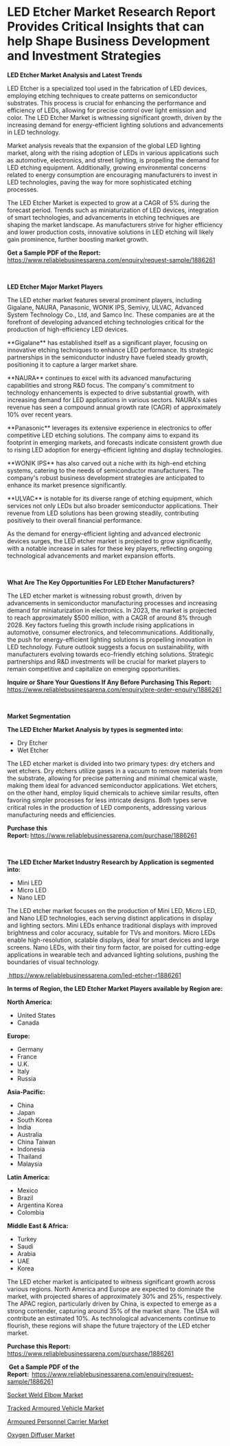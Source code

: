 <p><h1>LED Etcher Market Research Report Provides Critical Insights that can help Shape Business Development and Investment Strategies</h1></p><p><strong>LED Etcher Market Analysis and Latest Trends</strong></p>
<p><p>LED Etcher is a specialized tool used in the fabrication of LED devices, employing etching techniques to create patterns on semiconductor substrates. This process is crucial for enhancing the performance and efficiency of LEDs, allowing for precise control over light emission and color. The LED Etcher Market is witnessing significant growth, driven by the increasing demand for energy-efficient lighting solutions and advancements in LED technology.</p><p>Market analysis reveals that the expansion of the global LED lighting market, along with the rising adoption of LEDs in various applications such as automotive, electronics, and street lighting, is propelling the demand for LED etching equipment. Additionally, growing environmental concerns related to energy consumption are encouraging manufacturers to invest in LED technologies, paving the way for more sophisticated etching processes.</p><p>The LED Etcher Market is expected to grow at a CAGR of 5% during the forecast period. Trends such as miniaturization of LED devices, integration of smart technologies, and advancements in etching techniques are shaping the market landscape. As manufacturers strive for higher efficiency and lower production costs, innovative solutions in LED etching will likely gain prominence, further boosting market growth.</p></p>
<p><strong>Get a Sample PDF of the Report:&nbsp;</strong> <a href="https://www.reliablebusinessarena.com/enquiry/request-sample/1886261?utm_campaign=2209&utm_medium=2&utm_source=Github&utm_content=ia&utm_term=11042025&utm_id=led-etcher">https://www.reliablebusinessarena.com/enquiry/request-sample/1886261</a></p>
<p>&nbsp;</p>
<p><strong>LED Etcher Major Market Players</strong></p>
<p><p>The LED etcher market features several prominent players, including Gigalane, NAURA, Panasonic, WONIK IPS, Semivy, ULVAC, Advanced System Technology Co., Ltd, and Samco Inc. These companies are at the forefront of developing advanced etching technologies critical for the production of high-efficiency LED devices.</p><p>**Gigalane** has established itself as a significant player, focusing on innovative etching techniques to enhance LED performance. Its strategic partnerships in the semiconductor industry have fueled steady growth, positioning it to capture a larger market share.</p><p>**NAURA** continues to excel with its advanced manufacturing capabilities and strong R&D focus. The company's commitment to technology enhancements is expected to drive substantial growth, with increasing demand for LED applications in various sectors. NAURA's sales revenue has seen a compound annual growth rate (CAGR) of approximately 10% over recent years.</p><p>**Panasonic** leverages its extensive experience in electronics to offer competitive LED etching solutions. The company aims to expand its footprint in emerging markets, and forecasts indicate consistent growth due to rising LED adoption for energy-efficient lighting and display technologies.</p><p>**WONIK IPS** has also carved out a niche with its high-end etching systems, catering to the needs of semiconductor manufacturers. The company's robust business development strategies are anticipated to enhance its market presence significantly.</p><p>**ULVAC** is notable for its diverse range of etching equipment, which services not only LEDs but also broader semiconductor applications. Their revenue from LED solutions has been growing steadily, contributing positively to their overall financial performance.</p><p>As the demand for energy-efficient lighting and advanced electronic devices surges, the LED etcher market is projected to grow significantly, with a notable increase in sales for these key players, reflecting ongoing technological advancements and market expansion efforts.</p></p>
<p>&nbsp;</p>
<p><strong>What Are The Key Opportunities For LED Etcher Manufacturers?</strong></p>
<p><p>The LED etcher market is witnessing robust growth, driven by advancements in semiconductor manufacturing processes and increasing demand for miniaturization in electronics. In 2023, the market is projected to reach approximately $500 million, with a CAGR of around 8% through 2028. Key factors fueling this growth include rising applications in automotive, consumer electronics, and telecommunications. Additionally, the push for energy-efficient lighting solutions is propelling innovation in LED technology. Future outlook suggests a focus on sustainability, with manufacturers evolving towards eco-friendly etching solutions. Strategic partnerships and R&D investments will be crucial for market players to remain competitive and capitalize on emerging opportunities.</p></p>
<p><strong>Inquire or Share Your Questions If Any Before Purchasing This Report:</strong> <a href="https://www.reliablebusinessarena.com/enquiry/pre-order-enquiry/1886261?utm_campaign=2209&utm_medium=2&utm_source=Github&utm_content=ia&utm_term=11042025&utm_id=led-etcher">https://www.reliablebusinessarena.com/enquiry/pre-order-enquiry/1886261</a></p>
<p>&nbsp;</p>
<p><strong>Market Segmentation</strong></p>
<p><strong>The LED Etcher Market Analysis by types is segmented into:</strong></p>
<p><ul><li>Dry Etcher</li><li>Wet Etcher</li></ul></p>
<p><p>The LED etcher market is divided into two primary types: dry etchers and wet etchers. Dry etchers utilize gases in a vacuum to remove materials from the substrate, allowing for precise patterning and minimal chemical waste, making them ideal for advanced semiconductor applications. Wet etchers, on the other hand, employ liquid chemicals to achieve similar results, often favoring simpler processes for less intricate designs. Both types serve critical roles in the production of LED components, addressing various manufacturing needs and efficiencies.</p></p>
<p><strong>Purchase this Report:&nbsp;</strong><a href="https://www.reliablebusinessarena.com/purchase/1886261?utm_campaign=2209&utm_medium=2&utm_source=Github&utm_content=ia&utm_term=11042025&utm_id=led-etcher">https://www.reliablebusinessarena.com/purchase/1886261</a></p>
<p>&nbsp;</p>
<p><strong>The LED Etcher Market Industry Research by Application is segmented into:</strong></p>
<p><ul><li>Mini LED</li><li>Micro LED</li><li>Nano LED</li></ul></p>
<p><p>The LED etcher market focuses on the production of Mini LED, Micro LED, and Nano LED technologies, each serving distinct applications in display and lighting sectors. Mini LEDs enhance traditional displays with improved brightness and color accuracy, suitable for TVs and monitors. Micro LEDs enable high-resolution, scalable displays, ideal for smart devices and large screens. Nano LEDs, with their tiny form factor, are poised for cutting-edge applications in wearable tech and advanced lighting solutions, pushing the boundaries of visual technology.</p></p>
<p><a href="https://www.reliablebusinessarena.com/led-etcher-r1886261?utm_campaign=2209&utm_medium=2&utm_source=Github&utm_content=ia&utm_term=11042025&utm_id=led-etcher">&nbsp;https://www.reliablebusinessarena.com/led-etcher-r1886261</a></p>
<p><strong>In terms of Region, the LED Etcher Market Players available by Region are:</strong></p>
<p>
    <p> <strong> North America: </strong>
        <ul>
            <li>United States</li>
            <li>Canada</li>
        </ul>
        </p> 
    <p> <strong> Europe: </strong>
        <ul>
            <li>Germany</li>
            <li>France</li>
            <li>U.K.</li>
            <li>Italy</li>
            <li>Russia</li>
        </ul>
        </p> 
    <p> <strong> Asia-Pacific: </strong>
        <ul>
            <li>China</li>
            <li>Japan</li>
            <li>South Korea</li>
            <li>India</li>
            <li>Australia</li>
            <li>China Taiwan</li>
            <li>Indonesia</li>
            <li>Thailand</li>
            <li>Malaysia</li>
        </ul>
        </p> 
    <p> <strong> Latin America: </strong>
        <ul>
            <li>Mexico</li>
            <li>Brazil</li>
            <li>Argentina Korea</li>
            <li>Colombia</li>
        </ul>
        </p> 
    <p> <strong> Middle East & Africa: </strong>
        <ul>
            <li>Turkey</li>
            <li>Saudi</li>
            <li>Arabia</li>
            <li>UAE</li>
            <li>Korea</li>
        </ul>
    </p>
    </p>
<p><p>The LED etcher market is anticipated to witness significant growth across various regions. North America and Europe are expected to dominate the market, with projected shares of approximately 30% and 25%, respectively. The APAC region, particularly driven by China, is expected to emerge as a strong contender, capturing around 35% of the market share. The USA will contribute an estimated 10%. As technological advancements continue to flourish, these regions will shape the future trajectory of the LED etcher market.</p></p>
<p><strong>Purchase this Report: </strong><a href="https://www.reliablebusinessarena.com/purchase/1886261?utm_campaign=2209&utm_medium=2&utm_source=Github&utm_content=ia&utm_term=11042025&utm_id=led-etcher">https://www.reliablebusinessarena.com/purchase/1886261</a></p>
<p>&nbsp;<strong>Get a Sample PDF of the Report:&nbsp;&nbsp;</strong><a href="https://www.reliablebusinessarena.com/enquiry/request-sample/1886261?utm_campaign=2209&utm_medium=2&utm_source=Github&utm_content=ia&utm_term=11042025&utm_id=led-etcher">https://www.reliablebusinessarena.com/enquiry/request-sample/1886261</a></p>
<p><strong></strong></p>
<p><p><a href="https://github.com/gackesaizaze/Market-Research-Report-List-1/blob/main/socket-weld-elbow-market.md?utm_campaign=2209&utm_medium=2&utm_source=Github&utm_content=ia&utm_term=11042025&utm_id=led-etcher">Socket Weld Elbow Market</a></p><p><a href="https://github.com/izetajhazuga/Market-Research-Report-List-1/blob/main/tracked-armoured-vehicle-market.md?utm_campaign=2209&utm_medium=2&utm_source=Github&utm_content=ia&utm_term=11042025&utm_id=led-etcher">Tracked Armoured Vehicle Market</a></p><p><a href="https://github.com/keolalelekr8/Market-Research-Report-List-1/blob/main/armoured-personnel-carrier-market.md?utm_campaign=2209&utm_medium=2&utm_source=Github&utm_content=ia&utm_term=11042025&utm_id=led-etcher">Armoured Personnel Carrier Market</a></p><p><a href="https://github.com/neilycalanww/Market-Research-Report-List-1/blob/main/oxygen-diffuser-market.md?utm_campaign=2209&utm_medium=2&utm_source=Github&utm_content=ia&utm_term=11042025&utm_id=led-etcher">Oxygen Diffuser Market</a></p></p>